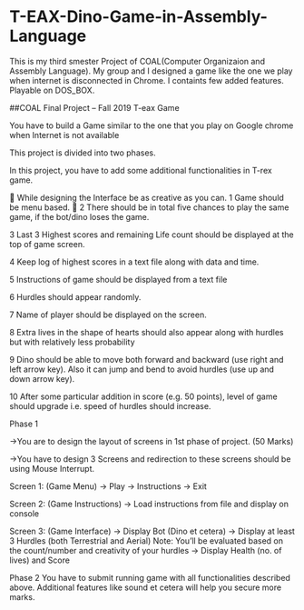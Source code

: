 # T-EAX-Dino-Game-in-Assembly-Language
This is my third smester Project of COAL(Computer Organizaion and Assembly Language). My group and I designed a game like the one we play when internet is disconnected in Chrome. I containts few added features. Playable on DOS_BOX. 

##COAL Final Project – Fall 2019 T-eax Game

You have to build a Game similar to the one that you play on Google chrome when Internet is not available

This project is divided into two phases. 

In this project, you have to add some additional functionalities in T-rex game.

 While designing the Interface be as creative as you can.
1 Game should be menu based.

2 There should be in total five chances to play the same game, if the bot/dino loses the game.

3 Last 3 Highest scores and remaining Life count should be displayed at the top of game screen.

4 Keep log of highest scores in a text file along with data and time.

5 Instructions of game should be displayed from a text file

6 Hurdles should appear randomly.

7 Name of player should be displayed on the screen.

8 Extra lives in the shape of hearts should also appear along with hurdles but with relatively less probability

9 Dino should be able to move both forward and backward (use right and left arrow key). Also it can jump and bend to avoid hurdles (use up and down arrow key).

10 After some particular addition in score (e.g. 50 points), level of game should upgrade i.e. speed of hurdles should increase.

Phase 1 

->You are to design the layout of screens in 1st phase of project. (50 Marks)

->You have to design 3 Screens and redirection to these screens should be using Mouse Interrupt.

Screen 1: (Game Menu)
→ Play
→ Instructions
→ Exit

Screen 2: (Game Instructions)
→ Load instructions from file and display on console

Screen 3: (Game Interface)
→ Display Bot (Dino et cetera)
→ Display at least 3 Hurdles (both Terrestrial and Aerial)
Note: You’ll be evaluated based on the count/number and creativity of your hurdles
→ Display Health (no. of lives) and Score

Phase 2
You have to submit running game with all functionalities described above. 
Additional features like sound et cetera will help you secure more marks.
